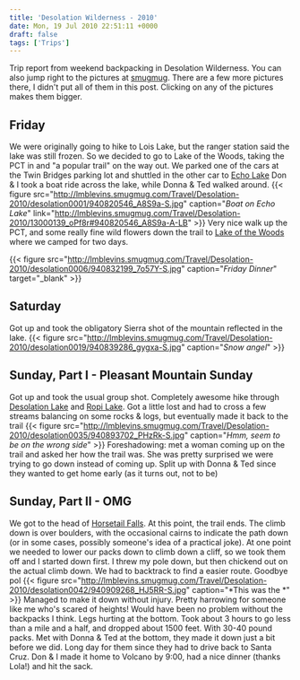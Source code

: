 ```yaml
---
title: 'Desolation Wilderness - 2010'
date: Mon, 19 Jul 2010 22:51:11 +0000
draft: false
tags: ['Trips']
---
```


Trip report from weekend backpacking in Desolation Wilderness. You can also jump right to the pictures at [smugmug](http://lmblevins.smugmug.com/Travel/Desolation-2010/13000139_oPf8r#940820546_A8S9a). There are a few more pictures there, I didn't put all of them in this post. Clicking on any of the pictures makes them bigger. 

Friday
------

We were originally going to hike to Lois Lake, but the ranger station said the lake was still frozen. So we decided to go to Lake of the Woods, taking the PCT in and "a popular trail" on the way out. We parked one of the cars at the Twin Bridges parking lot and shuttled in the other car to [Echo Lake](http://maps.google.com/maps/ms?ie=UTF8&hl=en&t=h&source=embed&msa=0&msid=108667620397336758792.00048bc3af1946d4d4c43) Don & I took a boat ride across the lake, while Donna & Ted walked around. {{< figure src="http://lmblevins.smugmug.com/Travel/Desolation-2010/desolation0001/940820546_A8S9a-S.jpg" caption="*Boat on Echo Lake*" link="http://lmblevins.smugmug.com/Travel/Desolation-2010/13000139_oPf8r#940820546_A8S9a-A-LB" >}} Very nice walk up the PCT, and some really fine wild flowers down the trail to [Lake of the Woods](http://maps.google.com/maps/ms?ie=UTF8&hl=en&t=h&source=embed&msa=0&msid=108667620397336758792.00048bc3af1946d4d4c43) where we camped for two days. 



{{< figure src="http://lmblevins.smugmug.com/Travel/Desolation-2010/desolation0006/940832199_7o57Y-S.jpg" caption="*Friday Dinner*" target="_blank"  >}}

Saturday
--------

Got up and took the obligatory Sierra shot of the mountain reflected in the lake.
{{< figure src="http://lmblevins.smugmug.com/Travel/Desolation-2010/desolation0019/940839286_gygxa-S.jpg" caption="*Snow angel*" >}}


Sunday, Part I - Pleasant Mountain Sunday
-----------------------------------------

Got up and took the usual group shot. Completely awesome hike through [Desolation Lake](http://maps.google.com/maps/ms?ie=UTF8&hl=en&t=h&source=embed&msa=0&msid=108667620397336758792.00048bc3af1946d4d4c43) and [Ropi Lake](http://maps.google.com/maps/ms?ie=UTF8&hl=en&t=h&source=embed&msa=0&msid=108667620397336758792.00048bc3af1946d4d4c43). Got a little lost and had to cross a few streams balancing on some rocks & logs, but eventually made it back to the trail
{{< figure src="http://lmblevins.smugmug.com/Travel/Desolation-2010/desolation0035/940893702_PHzRk-S.jpg" caption="*Hmm, seem to be on the wrong side*" >}}
Foreshadowing: met a woman coming up on the trail and asked her how the trail was. She was pretty surprised we were trying to go down instead of coming up. Split up with Donna & Ted since they wanted to get home early (as it turns out, not to be)

Sunday, Part II - OMG
---------------------

We got to the head of [Horsetail Falls](http://maps.google.com/maps/ms?ie=UTF8&hl=en&t=h&source=embed&msa=0&msid=108667620397336758792.00048bc3af1946d4d4c43). At this point, the trail ends. The climb down is over boulders, with the occasional cairns to indicate the path down (or in some cases, possibly someone's idea of a practical joke). At one point we needed to lower our packs down to climb down a cliff, so we took them off and I started down first. I threw my pole down, but then chickend out on the actual climb down. We had to backtrack to find a easier route. Goodbye pol
{{< figure src="http://lmblevins.smugmug.com/Travel/Desolation-2010/desolation0042/940909268_HJ5RR-S.jpg" caption="*This was the *" >}}
Managed to make it down without injury. Pretty harrowing for someone like me who's scared of heights! Would have been no problem without the backpacks I think. Legs hurting at the bottom. Took about 3 hours to go less than a mile and a half, and dropped about 1500 feet. With 30-40 pound packs. Met with Donna & Ted at the bottom, they made it down just a bit before we did. Long day for them since they had to drive back to Santa Cruz. Don & I made it home to Volcano by 9:00, had a nice dinner (thanks Lola!) and hit the sack.


